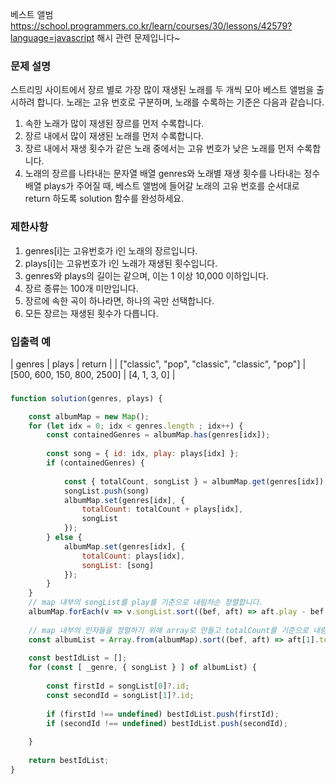 베스트 앨범 https://school.programmers.co.kr/learn/courses/30/lessons/42579?language=javascript
해시 관련 문제입니다~

### 문제 설명

스트리밍 사이트에서 장르 별로 가장 많이 재생된 노래를 두 개씩 모아 베스트 앨범을 출시하려 합니다. 노래는 고유 번호로 구분하며, 노래를 수록하는 기준은 다음과 같습니다.

1. 속한 노래가 많이 재생된 장르를 먼저 수록합니다.
2. 장르 내에서 많이 재생된 노래를 먼저 수록합니다.
3. 장르 내에서 재생 횟수가 같은 노래 중에서는 고유 번호가 낮은 노래를 먼저 수록합니다.
4. 노래의 장르를 나타내는 문자열 배열 genres와 노래별 재생 횟수를 나타내는 정수 배열 plays가 주어질 때, 베스트 앨범에 들어갈 노래의 고유 번호를 순서대로 return 하도록 solution 함수를 완성하세요.

### 제한사항

1. genres[i]는 고유번호가 i인 노래의 장르입니다.
2. plays[i]는 고유번호가 i인 노래가 재생된 횟수입니다.
3. genres와 plays의 길이는 같으며, 이는 1 이상 10,000 이하입니다.
4. 장르 종류는 100개 미만입니다.
5. 장르에 속한 곡이 하나라면, 하나의 곡만 선택합니다.
6. 모든 장르는 재생된 횟수가 다릅니다.

### 입출력 예

| genres |	plays |	return |
| ["classic", "pop", "classic", "classic", "pop"] |	[500, 600, 150, 800, 2500] | [4, 1, 3, 0] |

### 

```javascript
function solution(genres, plays) {

    const albumMap = new Map();
    for (let idx = 0; idx < genres.length ; idx++) {
        const containedGenres = albumMap.has(genres[idx]);
                
        const song = { id: idx, play: plays[idx] };
        if (containedGenres) {
            
            const { totalCount, songList } = albumMap.get(genres[idx]);
            songList.push(song)
            albumMap.set(genres[idx], {
                totalCount: totalCount + plays[idx],
                songList
            });
        } else {
            albumMap.set(genres[idx], {
                totalCount: plays[idx],
                songList: [song]
            });
        }
    }
    // map 내부의 songList를 play를 기준으로 내림차순 정렬합니다.
    albumMap.forEach(v => v.songList.sort((bef, aft) => aft.play - bef.play));
    
    // map 내부의 인자들을 정렬하기 위해 array로 만들고 totalCount를 기준으로 내림차순 정렬합니다.
    const albumList = Array.from(albumMap).sort((bef, aft) => aft[1].totalCount - bef[1].totalCount);
    
    const bestIdList = [];
    for (const [ _genre, { songList } ] of albumList) {
        
        const firstId = songList[0]?.id;
        const secondId = songList[1]?.id;
        
        if (firstId !== undefined) bestIdList.push(firstId);
        if (secondId !== undefined) bestIdList.push(secondId);
        
    }
    
    return bestIdList;
}
```
